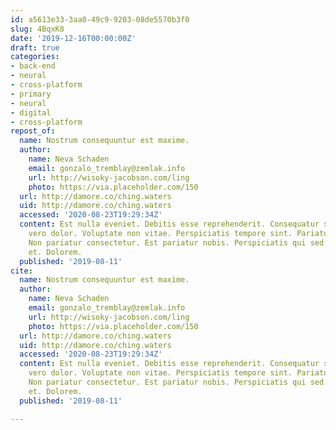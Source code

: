 ```yaml
---
id: a5613e33-3aa0-49c9-9203-08de5570b3f0
slug: 4BqxK8
date: '2019-12-16T00:00:00Z'
draft: true
categories:
- back-end
- neural
- cross-platform
- primary
- neural
- digital
- cross-platform
repost_of:
  name: Nostrum consequuntur est maxime.
  author:
    name: Neva Schaden
    email: gonzalo_tremblay@zemlak.info
    url: http://wisoky-jacobson.com/ling
    photo: https://via.placeholder.com/150
  url: http://damore.co/ching.waters
  uid: http://damore.co/ching.waters
  accessed: '2020-08-23T19:29:34Z'
  content: Est nulla eveniet. Debitis esse reprehenderit. Consequatur sint cum. Dolor
    vero dolor. Voluptate non vitae. Perspiciatis tempore sint. Pariatur aperiam quis.
    Non pariatur consectetur. Est pariatur nobis. Perspiciatis qui sed. Laborum aut
    et. Dolorem.
  published: '2019-08-11'
cite:
  name: Nostrum consequuntur est maxime.
  author:
    name: Neva Schaden
    email: gonzalo_tremblay@zemlak.info
    url: http://wisoky-jacobson.com/ling
    photo: https://via.placeholder.com/150
  url: http://damore.co/ching.waters
  uid: http://damore.co/ching.waters
  accessed: '2020-08-23T19:29:34Z'
  content: Est nulla eveniet. Debitis esse reprehenderit. Consequatur sint cum. Dolor
    vero dolor. Voluptate non vitae. Perspiciatis tempore sint. Pariatur aperiam quis.
    Non pariatur consectetur. Est pariatur nobis. Perspiciatis qui sed. Laborum aut
    et. Dolorem.
  published: '2019-08-11'

---
```



